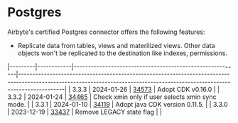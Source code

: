 # Postgres

Airbyte's certified Postgres connector offers the following features:

- Replicate data from tables, views and materilized views. Other data objects won't be replicated to
  the destination like indexes, permissions.

|---------|------------|----------------------------------------------------------|----------------------------------------------------------------------------------------------------------------------------------------------------------------------------|
| 3.3.3 | 2024-01-26 | [34573](https://github.com/airbytehq/airbyte/pull/34573) | Adopt CDK v0.16.0
| | 3.3.2 | 2024-01-24 | [34465](https://github.com/airbytehq/airbyte/pull/34465) | Check xmin only
if user selects xmin sync mode. | | 3.3.1 | 2024-01-10 |
[34119](https://github.com/airbytehq/airbyte/pull/34119) | Adopt java CDK version 0.11.5. | | 3.3.0
| 2023-12-19 | [33437](https://github.com/airbytehq/airbyte/pull/33437) | Remove LEGACY state flag |
|
